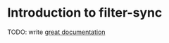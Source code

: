 # Introduction to filter-sync

TODO: write [great documentation](http://jacobian.org/writing/great-documentation/what-to-write/)
